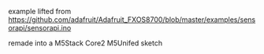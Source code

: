 example lifted from https://github.com/adafruit/Adafruit_FXOS8700/blob/master/examples/sensorapi/sensorapi.ino

remade into a M5Stack Core2 M5Unifed sketch